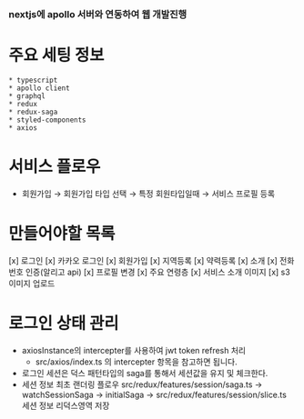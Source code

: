### nextjs에 apollo 서버와 연동하여 웹 개발진행

# 주요 세팅 정보
    * typescript
    * apollo client
    * graphql
    * redux
    * redux-saga
    * styled-components
    * axios

# 서비스 플로우
* 회원가입 &#8594; 회원가입 타입 선택 &#8594; 특정 회원타입일때 &#8594; 서비스 프로필 등록

# 만들어야할 목록
[x] 로그인
[x] 카카오 로그인
[x] 회원가입
[x] 지역등록
[x] 약력등록
[x] 소개
[x] 전화번호 인증(알리고 api)
[x] 프로필 변경
[x] 주요 연령층
[x] 서비스 소개 이미지
[x] s3 이미지 업로드

# 로그인 상태 관리
* axiosInstance의 intercepter를 사용하여 jwt token refresh 처리
    * src/axios/index.ts 의 intercepter 항목을 참고하면 됩니다.
* 로그인 세션은 덕스 패턴타입의 saga를 통해서 세션값을 유지 및 체크한다.
* 세션 정보 최초 랜더링 플로우
    src/redux/features/session/saga.ts &#8594; watchSessionSaga &#8594; initialSaga &#8594; src/redux/features/session/slice.ts 세션 정보 리덕스영역 저장
